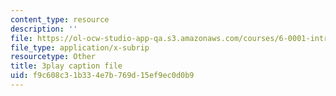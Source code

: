 ```yaml
---
content_type: resource
description: ''
file: https://ol-ocw-studio-app-qa.s3.amazonaws.com/courses/6-0001-introduction-to-computer-science-and-programming-in-python-fall-2016/f9c608c31b334e7b769d15ef9ec0d0b9_-DP1i2ZU9gk.srt
file_type: application/x-subrip
resourcetype: Other
title: 3play caption file
uid: f9c608c3-1b33-4e7b-769d-15ef9ec0d0b9
---
```

